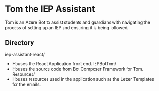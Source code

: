 # Tom the IEP Assistant
Tom is an Azure Bot to assist students and guardians with navigating the process of setting up an IEP and ensuring it is being followed.

## Directory
iep-assistant-react/
- Houses the React Application front end.
IEPBotTom/
- Houses the source code from Bot Composer Framework for Tom.
Resources/ 
- Houses resources used in the application such as the Letter Templates for the emails.
